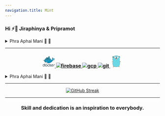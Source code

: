 ```yaml
---
navigation.title: Mint
---
```


<h3 align="left"> Hi ⚡💬 Jiraphinya & Pripramot</h3>

<p align="left">
</p>

<details>
<summary>Phra Aphai Mani 💬 🦋</summary>
<p align="center">
  <a href="#">
  <img src="./mint_avatar/bfly2.png" alt="Google" />
 </a>
</p>
</details>

----

<h3 align="left"> <p align="center"> <a href="https://www.docker.com/" target="_blank" rel="noreferrer"> <img src="https://raw.githubusercontent.com/devicons/devicon/master/icons/docker/docker-original-wordmark.svg" alt="docker" width="40" height="40"/> </a> <a href="https://firebase.google.com/" target="_blank" rel="noreferrer"> <img 
src="https://www.vectorlogo.zone/logos/firebase/firebase-icon.svg" alt="firebase" width="40" height="40"/> </a> <a href="https://cloud.google.com" target="_blank" rel="noreferrer"> <img src="https://www.vectorlogo.zone/logos/google_cloud/google_cloud-icon.svg" alt="gcp" width="40" height="40"/> </a> <a href="https://git-scm.com/" target="_blank" rel="noreferrer"> <img src="https://www.vectorlogo.zone/logos/git-scm/git-scm-icon.svg" alt="git" width="40" height="40"/> </a> <a href="https://golang.org" target="_blank" rel="noreferrer"> <img src="https://raw.githubusercontent.com/devicons/devicon/master/icons/go/go-original.svg" alt="go" width="40" height="40"/> </a></h3>
<p align="left">
</p>

<details>
<summary>Phra Aphai Mani 💬 🦋</summary>
<p align="center">
  <a href="#">
  <img src="./mint_avatar/bfly2.png" alt="Google" />
 </a>
</p>
</details>

----


     



<p align="center">


  
  <a href="#">
    <img src="https://streak-stats.demolab.com?user=ai-jiraphinya&theme=vue-dark&hide_border=%E0%B9%80%E0%B8%97%E0%B9%87%E0%B8%88&locale=th&mode=weekly&exclude_days=Sun%2CMon%2CTue%2CWed%2CThu%2CFri%2CSat" alt="GitHub Streak" />
  </a>
</p>

---
### <p align="center">Skill and dedication is an inspiration to everybody.






